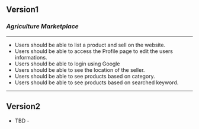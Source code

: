 ## **Version1**

### _Agriculture Marketplace_

---

- Users should be able to list a product and sell on the website.
- Users should be able to access the Profile page to edit the users informations.
- Users should be able to login using Google
- Users should be able to see the location of the seller.
- Users should be able to see products based on category.
- Users should be able to see products based on searched keyword.

---

## **Version2**

- TBD -
